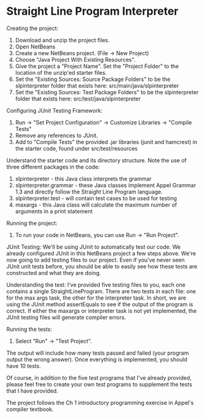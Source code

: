 # Straight Line Program Interpreter

Creating the project:
1. Download and unzip the project files.
2. Open NetBeans
3. Create a new NetBeans project. (File -> New Project)
4. Choose "Java Project With Existing Resources".
5. Give the project a "Project Name". Set the "Project Folder" to the location of the unzip'ed starter files.
6. Set the "Existing Sources: Source Package Folders" to be the slpinterpreter folder that exists here: src/main/java/slpinterpreter
7. Set the "Existing Sources: Test Package Folders" to be the slpinterpreter folder that exists here: src/test/java/slpinterpreter

Configuring JUnit Testing Framework:
1. Run -> "Set Project Configuration" -> Customize Libraries -> "Compile Tests"
2. Remove any references to JUnit.
3. Add to "Compile Tests" the provided .jar libraries (junit and hamcrest) in the starter code, found under src/test/resources

Understand the starter code and its directory structure. Note the use of three different packages in the code:
1. slpinterpreter - this Java class interprets the grammar
2. slpinterpreter.grammar - these Java classes implement Appel Grammar 1.3 and directly follow the Straight Line Program language.
3. slpinterpreter.test - will contain test cases to be used for testing 
4. maxargs - this Java class will calculate the maximum number of arguments in a print statement

Running the project:
1. To run your code in NetBeans, you can use Run -> "Run Project".

JUnit Testing:
We'll be using JUnit to automatically test our code. We already configured JUnit in this NetBeans project a few steps above. We're now going to add testing files to our project. Even if you've never seen JUnit unit tests before, you should be able to easily see how these tests are constructed and what they are doing. 

Understanding the test:
I've provided five testing files to you, each one contains a single StraightLineProgram. There are two tests in each file: one for the max args task, the other for the interpreter task. In short, we are using the JUnit method assertEquals to see if the output of the program is correct. If either the maxargs or interpreter task is not yet implemented, the JUnit testing files will generate compiler errors.

Running the tests: 
1. Select "Run" -> "Test Project". 

The output will include how many tests passed and failed (your program output the wrong answer). Once everything is implemented, you should have 10 tests. 

Of course, in addition to the five test programs that I've already provided, please feel free to create your own test programs to supplement the tests that I have provided.

The project follows the Ch 1 introductory programming exercise in Appel's compiler textbook.
